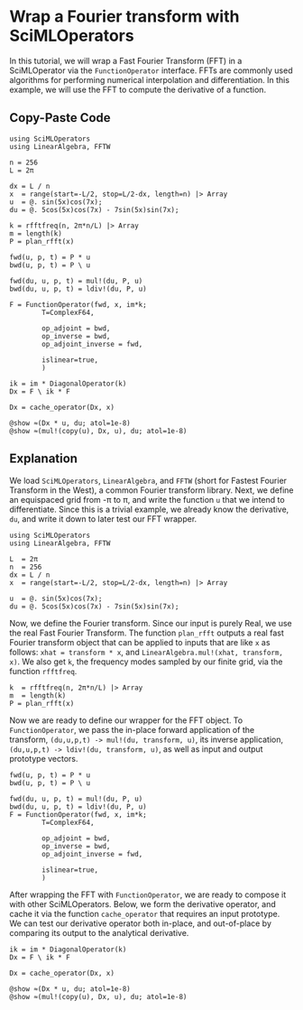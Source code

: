 # Wrap a Fourier transform with SciMLOperators

In this tutorial, we will wrap a Fast Fourier Transform (FFT) in a SciMLOperator via the
`FunctionOperator` interface. FFTs are commonly used algorithms for performing numerical
interpolation and differentiation. In this example, we will use the FFT to compute the
derivative of a function.

## Copy-Paste Code

```@example fft
using SciMLOperators
using LinearAlgebra, FFTW

n = 256
L = 2π

dx = L / n
x  = range(start=-L/2, stop=L/2-dx, length=n) |> Array
u  = @. sin(5x)cos(7x);
du = @. 5cos(5x)cos(7x) - 7sin(5x)sin(7x);

k = rfftfreq(n, 2π*n/L) |> Array
m = length(k)
P = plan_rfft(x)

fwd(u, p, t) = P * u
bwd(u, p, t) = P \ u

fwd(du, u, p, t) = mul!(du, P, u)
bwd(du, u, p, t) = ldiv!(du, P, u)

F = FunctionOperator(fwd, x, im*k;
        T=ComplexF64,

        op_adjoint = bwd,
        op_inverse = bwd,
        op_adjoint_inverse = fwd,

        islinear=true,
        )

ik = im * DiagonalOperator(k)
Dx = F \ ik * F

Dx = cache_operator(Dx, x)

@show ≈(Dx * u, du; atol=1e-8)
@show ≈(mul!(copy(u), Dx, u), du; atol=1e-8)
```

## Explanation

We load `SciMLOperators`, `LinearAlgebra`, and `FFTW` (short for Fastest Fourier Transform
in the West), a common Fourier transform library. Next, we define an equispaced grid from
-π to π, and write the function `u` that we intend to differentiate. Since this is a
trivial example, we already know the derivative, `du`, and write it down to later test our
FFT wrapper.

```@example fft_explanation
using SciMLOperators
using LinearAlgebra, FFTW

L  = 2π
n  = 256
dx = L / n
x  = range(start=-L/2, stop=L/2-dx, length=n) |> Array

u  = @. sin(5x)cos(7x);
du = @. 5cos(5x)cos(7x) - 7sin(5x)sin(7x);

```

Now, we define the Fourier transform. Since our input is purely Real, we use the real
Fast Fourier Transform. The function `plan_rfft` outputs a real fast Fourier transform
object that can be applied to inputs that are like `x` as follows: `xhat = transform * x`,
and `LinearAlgebra.mul!(xhat, transform, x)`.  We also get `k`, the frequency modes sampled by
our finite grid, via the function `rfftfreq`.

```@example fft_explanation
k  = rfftfreq(n, 2π*n/L) |> Array
m  = length(k)
P = plan_rfft(x)
```

Now we are ready to define our wrapper for the FFT object. To `FunctionOperator`, we
pass the in-place forward application of the transform,
`(du,u,p,t) -> mul!(du, transform, u)`, its inverse application,
`(du,u,p,t) -> ldiv!(du, transform, u)`, as well as input and output prototype vectors.

```@example fft_explanation
fwd(u, p, t) = P * u
bwd(u, p, t) = P \ u

fwd(du, u, p, t) = mul!(du, P, u)
bwd(du, u, p, t) = ldiv!(du, P, u)
F = FunctionOperator(fwd, x, im*k;
        T=ComplexF64,

        op_adjoint = bwd,
        op_inverse = bwd,
        op_adjoint_inverse = fwd,

        islinear=true,
        )
```

After wrapping the FFT with `FunctionOperator`, we are ready to compose it with other
SciMLOperators. Below, we form the derivative operator, and cache it via the function
`cache_operator` that requires an input prototype. We can test our derivative operator
both in-place, and out-of-place by comparing its output to the analytical derivative.

```@example fft_explanation
ik = im * DiagonalOperator(k)
Dx = F \ ik * F

Dx = cache_operator(Dx, x)

@show ≈(Dx * u, du; atol=1e-8)
@show ≈(mul!(copy(u), Dx, u), du; atol=1e-8)
```
